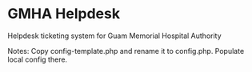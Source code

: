 # GMHA Helpdesk

Helpdesk ticketing system for Guam Memorial Hospital Authority

Notes: Copy config-template.php and rename it to config.php. Populate local config there.